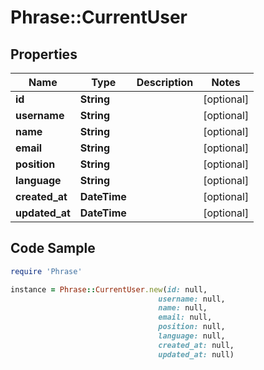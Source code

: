 # Phrase::CurrentUser

## Properties

Name | Type | Description | Notes
------------ | ------------- | ------------- | -------------
**id** | **String** |  | [optional] 
**username** | **String** |  | [optional] 
**name** | **String** |  | [optional] 
**email** | **String** |  | [optional] 
**position** | **String** |  | [optional] 
**language** | **String** |  | [optional] 
**created_at** | **DateTime** |  | [optional] 
**updated_at** | **DateTime** |  | [optional] 

## Code Sample

```ruby
require 'Phrase'

instance = Phrase::CurrentUser.new(id: null,
                                 username: null,
                                 name: null,
                                 email: null,
                                 position: null,
                                 language: null,
                                 created_at: null,
                                 updated_at: null)
```



